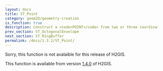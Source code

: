 ```yaml
---
layout: docs
title: ST_Point
category: geom2D/geometry-creation
is_function: true
description: Construct a <code>POINT</code> from two or three coordinates
prev_section: ST_OctogonalEnvelope
next_section: ST_RingBuffer
permalink: /docs/1.3.2/ST_Point/
---
```


Sorry, this function is not avalaible for this release of H2GIS. 

This function is available from version [1.4.0](../../1.4.0/ST_Point) of H2GIS.
